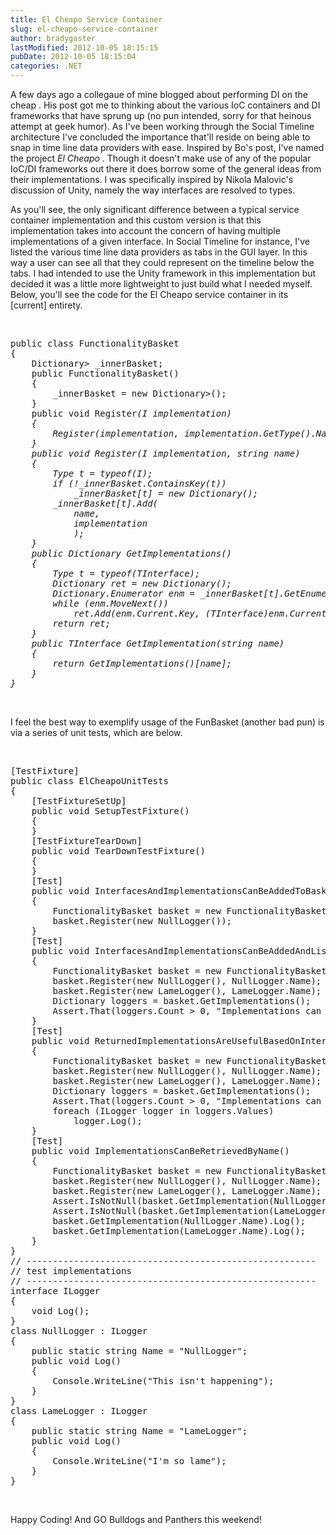 ```yaml
---
title: El Cheapo Service Container
slug: el-cheapo-service-container
author: bradygaster
lastModified: 2012-10-05 18:15:15
pubDate: 2012-10-05 18:15:04
categories: .NET
---
```


<p>A few days ago
  <a>a collegaue of mine blogged about performing DI on the cheap</a> . His post got me to thinking about the various IoC containers and DI frameworks that have sprung up (no pun intended, sorry for that heinous attempt at geek humor). As I&apos;ve been working
  through the Social Timeline architecture I&apos;ve concluded the importance that&apos;ll reside on being able to snap in time line data providers with ease. Inspired by Bo&apos;s post, I&apos;ve named the project <em>El Cheapo</em> . Though it doesn&apos;t make use of any of
  the popular IoC/DI frameworks out there it does borrow some of the general ideas from their implementations. I was specifically inspired by
  <a>Nikola Malovic&apos;s discussion of Unity</a>, namely the way interfaces are resolved to types.&#xA0;</p>
<p>As you&apos;ll see, the only significant difference between a typical service container implementation and this custom version is that this implementation takes into account the concern of having multiple implementations of a given interface. In Social Timeline
  for instance, I&apos;ve listed the various time line data providers as tabs in the GUI layer. In this way a user can see all that they could represent on the timeline below the tabs. I had intended to use the Unity framework in this implementation but decided
  it was a little more lightweight to just build what I needed myself. Below, you&apos;ll see the code for the El Cheapo service container in its [current] entirety.</p>
<p>&#xA0;</p>
<pre>public class FunctionalityBasket
{
&#xA0;&#xA0;&#xA0; Dictionary&gt; _innerBasket;
&#xA0;&#xA0;&#xA0; public FunctionalityBasket()
&#xA0;&#xA0;&#xA0; {
&#xA0;&#xA0;&#xA0;&#xA0;&#xA0;&#xA0;&#xA0; _innerBasket = new Dictionary&gt;();
&#xA0;&#xA0;&#xA0; }
&#xA0;&#xA0;&#xA0; public void Register<i>(I implementation)
&#xA0;&#xA0;&#xA0; {
&#xA0;&#xA0;&#xA0;&#xA0;&#xA0;&#xA0;&#xA0; Register<i>(implementation, implementation.GetType().Name);
&#xA0;&#xA0;&#xA0; }
&#xA0;&#xA0;&#xA0; public void Register<i>(I implementation, string name)
&#xA0;&#xA0;&#xA0; {
&#xA0;&#xA0;&#xA0;&#xA0;&#xA0;&#xA0;&#xA0; Type t = typeof(I);
&#xA0;&#xA0;&#xA0;&#xA0;&#xA0;&#xA0;&#xA0; if (!_innerBasket.ContainsKey(t))
&#xA0;&#xA0;&#xA0;&#xA0;&#xA0;&#xA0;&#xA0;&#xA0;&#xA0;&#xA0;&#xA0; _innerBasket[t] = new Dictionary();
&#xA0;&#xA0;&#xA0;&#xA0;&#xA0;&#xA0;&#xA0; _innerBasket[t].Add(
&#xA0;&#xA0;&#xA0;&#xA0;&#xA0;&#xA0;&#xA0;&#xA0;&#xA0;&#xA0;&#xA0; name,
&#xA0;&#xA0;&#xA0;&#xA0;&#xA0;&#xA0;&#xA0;&#xA0;&#xA0;&#xA0;&#xA0; implementation
&#xA0;&#xA0;&#xA0;&#xA0;&#xA0;&#xA0;&#xA0;&#xA0;&#xA0;&#xA0;&#xA0; );
&#xA0;&#xA0;&#xA0; }
&#xA0;&#xA0;&#xA0; public Dictionary GetImplementations()
&#xA0;&#xA0;&#xA0; {
&#xA0;&#xA0;&#xA0;&#xA0;&#xA0;&#xA0;&#xA0; Type t = typeof(TInterface);
&#xA0;&#xA0;&#xA0;&#xA0;&#xA0;&#xA0;&#xA0; Dictionary ret = new Dictionary();
&#xA0;&#xA0;&#xA0;&#xA0;&#xA0;&#xA0;&#xA0; Dictionary.Enumerator enm = _innerBasket[t].GetEnumerator();
&#xA0;&#xA0;&#xA0;&#xA0;&#xA0;&#xA0;&#xA0; while (enm.MoveNext())
&#xA0;&#xA0;&#xA0;&#xA0;&#xA0;&#xA0;&#xA0;&#xA0;&#xA0;&#xA0;&#xA0; ret.Add(enm.Current.Key, (TInterface)enm.Current.Value);
&#xA0;&#xA0;&#xA0;&#xA0;&#xA0;&#xA0;&#xA0; return ret;
&#xA0;&#xA0;&#xA0; }
&#xA0;&#xA0;&#xA0; public TInterface GetImplementation(string name)
&#xA0;&#xA0;&#xA0; {
&#xA0;&#xA0;&#xA0;&#xA0;&#xA0;&#xA0;&#xA0; return GetImplementations()[name];
&#xA0;&#xA0;&#xA0; }
}
</i></i></i></pre>
<p>&#xA0;</p>
<p>I feel the best way to exemplify usage of the FunBasket (another bad pun) is via a series of unit tests, which are below.</p>
<p>&#xA0;</p>
<pre>[TestFixture]
public class ElCheapoUnitTests
{
&#xA0;&#xA0;&#xA0; [TestFixtureSetUp]
&#xA0;&#xA0;&#xA0; public void SetupTestFixture()
&#xA0;&#xA0;&#xA0; {
&#xA0;&#xA0;&#xA0; }
&#xA0;&#xA0;&#xA0; [TestFixtureTearDown]
&#xA0;&#xA0;&#xA0; public void TearDownTestFixture()
&#xA0;&#xA0;&#xA0; {
&#xA0;&#xA0;&#xA0; }
&#xA0;&#xA0;&#xA0; [Test]
&#xA0;&#xA0;&#xA0; public void InterfacesAndImplementationsCanBeAddedToBasket()
&#xA0;&#xA0;&#xA0; {
&#xA0;&#xA0;&#xA0;&#xA0;&#xA0;&#xA0;&#xA0; FunctionalityBasket basket = new FunctionalityBasket();
&#xA0;&#xA0;&#xA0;&#xA0;&#xA0;&#xA0;&#xA0; basket.Register(new NullLogger());
&#xA0;&#xA0;&#xA0; }
&#xA0;&#xA0;&#xA0; [Test]
&#xA0;&#xA0;&#xA0; public void InterfacesAndImplementationsCanBeAddedAndListOfInterfacesRetrieved()
&#xA0;&#xA0;&#xA0; {
&#xA0;&#xA0;&#xA0;&#xA0;&#xA0;&#xA0;&#xA0; FunctionalityBasket basket = new FunctionalityBasket();
&#xA0;&#xA0;&#xA0;&#xA0;&#xA0;&#xA0;&#xA0; basket.Register(new NullLogger(), NullLogger.Name);
&#xA0;&#xA0;&#xA0;&#xA0;&#xA0;&#xA0;&#xA0; basket.Register(new LameLogger(), LameLogger.Name);
&#xA0;&#xA0;&#xA0;&#xA0;&#xA0;&#xA0;&#xA0; Dictionary loggers = basket.GetImplementations();
&#xA0;&#xA0;&#xA0;&#xA0;&#xA0;&#xA0;&#xA0; Assert.That(loggers.Count &gt; 0, &quot;Implementations can be added and retrieved by interface type.&quot;);
&#xA0;&#xA0;&#xA0; }
&#xA0;&#xA0;&#xA0; [Test]
&#xA0;&#xA0;&#xA0; public void ReturnedImplementationsAreUsefulBasedOnInterface()
&#xA0;&#xA0;&#xA0; {
&#xA0;&#xA0;&#xA0;&#xA0;&#xA0;&#xA0;&#xA0; FunctionalityBasket basket = new FunctionalityBasket();
&#xA0;&#xA0;&#xA0;&#xA0;&#xA0;&#xA0;&#xA0; basket.Register(new NullLogger(), NullLogger.Name);
&#xA0;&#xA0;&#xA0;&#xA0;&#xA0;&#xA0;&#xA0; basket.Register(new LameLogger(), LameLogger.Name);
&#xA0;&#xA0;&#xA0;&#xA0;&#xA0;&#xA0;&#xA0; Dictionary loggers = basket.GetImplementations();
&#xA0;&#xA0;&#xA0;&#xA0;&#xA0;&#xA0;&#xA0; Assert.That(loggers.Count &gt; 0, &quot;Implementations can be added and retrieved by interface type.&quot;);
&#xA0;&#xA0;&#xA0;&#xA0;&#xA0;&#xA0;&#xA0; foreach (ILogger logger in loggers.Values)
&#xA0;&#xA0;&#xA0;&#xA0;&#xA0;&#xA0;&#xA0;&#xA0;&#xA0;&#xA0;&#xA0; logger.Log();
&#xA0;&#xA0;&#xA0; }
&#xA0;&#xA0;&#xA0; [Test]
&#xA0;&#xA0;&#xA0; public void ImplementationsCanBeRetrievedByName()
&#xA0;&#xA0;&#xA0; {
&#xA0;&#xA0;&#xA0;&#xA0;&#xA0;&#xA0;&#xA0; FunctionalityBasket basket = new FunctionalityBasket();
&#xA0;&#xA0;&#xA0;&#xA0;&#xA0;&#xA0;&#xA0; basket.Register(new NullLogger(), NullLogger.Name);
&#xA0;&#xA0;&#xA0;&#xA0;&#xA0;&#xA0;&#xA0; basket.Register(new LameLogger(), LameLogger.Name);
&#xA0;&#xA0;&#xA0;&#xA0;&#xA0;&#xA0;&#xA0; Assert.IsNotNull(basket.GetImplementation(NullLogger.Name), &quot;Null Logger was added and is retrievable&quot;);
&#xA0;&#xA0;&#xA0;&#xA0;&#xA0;&#xA0;&#xA0; Assert.IsNotNull(basket.GetImplementation(LameLogger.Name), &quot;Lame Logger was added and is retrievable&quot;);
&#xA0;&#xA0;&#xA0;&#xA0;&#xA0;&#xA0;&#xA0; basket.GetImplementation(NullLogger.Name).Log();
&#xA0;&#xA0;&#xA0;&#xA0;&#xA0;&#xA0;&#xA0; basket.GetImplementation(LameLogger.Name).Log();
&#xA0;&#xA0;&#xA0; }
}
// -------------------------------------------------------
// test implementations
// -------------------------------------------------------
interface ILogger
{
&#xA0;&#xA0;&#xA0; void Log();
}
class NullLogger : ILogger
{
&#xA0;&#xA0;&#xA0; public static string Name = &quot;NullLogger&quot;;
&#xA0;&#xA0;&#xA0; public void Log()
&#xA0;&#xA0;&#xA0; {
&#xA0;&#xA0;&#xA0;&#xA0;&#xA0;&#xA0;&#xA0; Console.WriteLine(&quot;This isn&apos;t happening&quot;);
&#xA0;&#xA0;&#xA0; }
}
class LameLogger : ILogger
{
&#xA0;&#xA0;&#xA0; public static string Name = &quot;LameLogger&quot;;
&#xA0;&#xA0;&#xA0; public void Log()
&#xA0;&#xA0;&#xA0; {
&#xA0;&#xA0;&#xA0;&#xA0;&#xA0;&#xA0;&#xA0; Console.WriteLine(&quot;I&apos;m so lame&quot;);
&#xA0;&#xA0;&#xA0; }
}
</pre>
<p>&#xA0;</p>
<p>Happy Coding! And GO Bulldogs and Panthers this weekend!</p>
